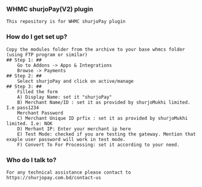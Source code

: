 
### WHMC shurjoPay(V2) plugin ###
	This repository is for WHMC shurjoPay plugin
	
### How do I get set up? ###
	Copy the modules folder from the archive to your base whmcs folder (using FTP program or similar)
	## Step 1: ##
		Go to Addons -> Apps & Integrations
		Browse -> Payments
	## Step 2: ##
		Select shurjoPay and click on active/manage
	## Step 3: ##
		Filled the form
		A) Display Name: set it "shurjoPay"
	    B) Merchant Name/ID : set it as provided by shurjoMukhi limited. I.e pass1234
	    Merchant Password
	    C) Merchant Unique ID prfix : set it as provided by shurjoMukhi limited. I.e: NOK
	    D) Merhant IP: Enter your merchant ip here
	    E) Test Mode: checked if you are testing the gateway. Mention that exaple user password will work in test mode.
	    F) Convert To For Processing: set it according to your need.

### Who do I talk to? ###
	For any technical assistance please contact to https://shurjopay.com.bd/contact-us

